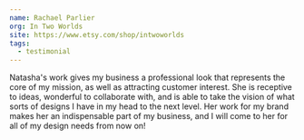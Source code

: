 ```yaml
---
name: Rachael Parlier
org: In Two Worlds
site: https://www.etsy.com/shop/intwoworlds
tags:
  - testimonial
---
```


Natasha's work gives my business a professional look that represents the core of my mission, as well as attracting customer interest. She is receptive to ideas, wonderful to collaborate with, and is able to take the vision of what sorts of designs I have in my head to the next level. Her work for my brand makes her an indispensable part of my business, and I will come to her for all of my design needs from now on!
